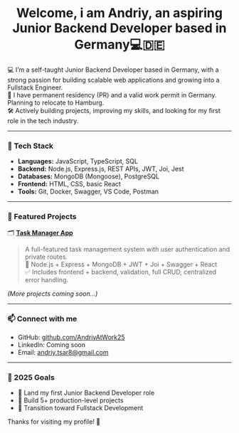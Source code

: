 <h1 align="center">Welcome, i am Andriy, an aspiring Junior Backend Developer based in Germany💻🇩🇪</h1>

💻 I’m a self-taught Junior Backend Developer based in Germany, with a strong passion for building scalable web applications and growing into a Fullstack Engineer.  
📍 I have permanent residency (PR) and a valid work permit in Germany. Planning to relocate to Hamburg.  
🛠️ Actively building projects, improving my skills, and looking for my first role in the tech industry.

---

### 🧰 Tech Stack

- **Languages:** JavaScript, TypeScript, SQL
- **Backend:** Node.js, Express.js, REST APIs, JWT, Joi, Jest
- **Databases:** MongoDB (Mongoose), PostgreSQL
- **Frontend:** HTML, CSS, basic React
- **Tools:** Git, Docker, Swagger, VS Code, Postman

---

### 🚀 Featured Projects

🗂️ **[Task Manager App](https://github.com/AndriyAtWork25/TaskManagerAPI)**  
> A full-featured task management system with user authentication and private routes.  
> 🧩 Node.js + Express + MongoDB + JWT + Joi + Swagger + React  
> ✅ Includes frontend + backend, validation, full CRUD, centralized error handling.

*(More projects coming soon...)*

---

### 📫 Connect with me

- GitHub: [github.com/AndriyAtWork25](https://github.com/AndriyAtWork25)
- LinkedIn: Coming soon
- Email: andriy.tsar8@gmail.com

---

### 🎯 2025 Goals

- 🔹 Land my first Junior Backend Developer role
- 🔹 Build 5+ production-level projects
- 🔹 Transition toward Fullstack Development

Thanks for visiting my profile! 🙏


<!--
**AndriyAtWork25/AndriyAtWork25** is a ✨ _special_ ✨ repository because its `README.md` (this file) appears on your GitHub profile.

Here are some ideas to get you started:

- 🔭 I’m currently working on ...
- 🌱 I’m currently learning ...
- 👯 I’m looking to collaborate on ...
- 🤔 I’m looking for help with ...
- 💬 Ask me about ...
- 📫 How to reach me: ...
- 😄 Pronouns: ...
- ⚡ Fun fact: ...
-->
